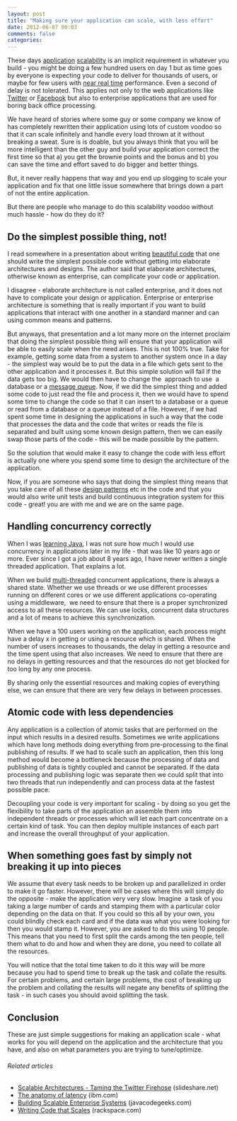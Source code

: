 ```yaml
---
layout: post
title: "Making sure your application can scale, with less effort"
date: 2012-06-07 00:03
comments: false
categories:
---
```


These days <a  title="Application software" href="http://en.wikipedia.org/wiki/Application_software" rel="wikipedia" target="_blank">application</a> <a  title="Scalability" href="http://en.wikipedia.org/wiki/Scalability" rel="wikipedia" target="_blank">scalability</a> is an implicit requirement in whatever you build - you might be doing a few hundred users on day 1 but as time goes by everyone is expecting your code to deliver for thousands of users, or maybe for few users with <a  title="Near real-time" href="http://en.wikipedia.org/wiki/Near_real-time" rel="wikipedia" target="_blank">near real time</a> performance. Even a second of delay is not tolerated. This applies not only to the web applications like <a  title="Twitter" href="http://twitter.com" rel="homepage" target="_blank">Twitter</a> or <a  title="Facebook" href="http://facebook.com" rel="homepage" target="_blank">Facebook</a> but also to enterprise applications that are used for boring back office processing.

We have heard of stories where some guy or some company we know of has completely rewritten their application using lots of custom voodoo so that it can scale infinitely and handle every load thrown at it without breaking a sweat. Sure is is doable, but you always think that you will be more intelligent than the other guy and build your application correct the first time so that a) you get the brownie points and the bonus and b) you can save the time and effort saved to do bigger and better things.

But, it never really happens that way and you end up slogging to scale your application and fix that one little issue somewhere that brings down a part of not the entire application.

But there are people who manage to do this scalability voodoo without much hassle - how do they do it?


<h2>Do the simplest possible thing, not!</h2>
I read somewhere in a presentation about writing <a  title="Beautiful Code" href="http://oreilly.com/catalog/9780596510046/" rel="homepage" target="_blank">beautiful code</a> that one should write the simplest possible code without getting into elaborate architectures and designs. The author said that elaborate architectures, otherwise known as enterprise, can complicate your code or application.

I disagree - elaborate architecture is not called enterprise, and it does not have to complicate your design or application. Enterprise or enterprise architecture is something that is really important if you want to build applications that interact with one another in a standard manner and can using common means and patterns.

But anyways, that presentation and a lot many more on the internet proclaim that doing the simplest possible thing will ensure that your application will be able to easily scale when the need arises. This is not 100% true. Take for example, getting some data from a system to another system once in a day - the simplest way would be to put the data in a file which gets sent to the other application and it processes it. But this simple solution will fail if the data gets too big. We would then have to change the  approach to use  a database or a <a  title="Message queue" href="http://en.wikipedia.org/wiki/Message_queue" rel="wikipedia" target="_blank">message queue</a>. Now, if we did the simplest thing and added some code to just read the file and process it, then we would have to spend some time to change the code so that it can insert to a database or a queue or read from a database or a queue instead of a file. However, if we had spent some time in designing the applications in such a way that the code that processes the data and the code that writes or reads the file is separated and built using some known design pattern, then we can easily swap those parts of the code - this will be made possible by the pattern.

So the solution that would make it easy to change the code with less effort is actually one where you spend some time to design the architecture of the application.

Now, if you are someone who says that doing the simplest thing means that you take care of all these <a  title="Design pattern (computer science)" href="http://en.wikipedia.org/wiki/Design_pattern_%28computer_science%29" rel="wikipedia" target="_blank">design patterns</a> etc in the code and that you would also write unit tests and build continuous integration system for this code - great! you are with me and we are on the same page.
<h2>Handling concurrency correctly</h2>
When I was <a  title="Learning Java" href="http://www.amazon.com/Learning-Java-Patrick-Niemeyer/dp/0596008732%3FSubscriptionId%3D0G81C5DAZ03ZR9WH9X82%26tag%3Dzemanta-20%26linkCode%3Dxm2%26camp%3D2025%26creative%3D165953%26creativeASIN%3D0596008732" rel="amazon" target="_blank">learning Java</a>, I was not sure how much I would use concurrency in applications later in my life - that was like 10 years ago or more. Ever since I got a job about 8 years ago, I have never written a single threaded application. That explains a lot.

When we build <a  title="Thread (computer science)" href="http://en.wikipedia.org/wiki/Thread_%28computer_science%29" rel="wikipedia" target="_blank">multi-threaded</a> concurrent applications, there is always a shared state. Whether we use threads or we use different processes running on different cores or we use different applications co-operating using a middleware,  we need to ensure that there is a proper synchronized access to all these resources. We can use locks, concurrent data structures and a lot of means to achieve this synchronization.

When we have a 100 users working on the application, each process might have a delay x in getting or using a resource which is shared. When the number of users increases to thousands, the delay in getting a resource and the time spent using that also increases. We need to ensure that there are no delays in getting resources and that the resources do not get blocked for too long by any one process.

By sharing only the essential resources and making copies of everything else, we can ensure that there are very few delays in between processes.
<h2>Atomic code with less dependencies</h2>
Any application is a collection of atomic tasks that are performed on the input which results in a desired results. Sometimes we write applications which have long methods doing everything from pre-processing to the final publishing of results. If we had to scale such an application, then this long method would become a bottleneck because the processing of data and publishing of data is tightly coupled and cannot be separated. If the data processing and publishing logic was separate then we could split that into two threads that run independently and can process data at the fastest possible pace.

Decoupling your code is very important for scaling - by doing so you get the flexibility to take parts of the application an assemble them into independent threads or processes which will let each part concentrate on a certain kind of task. You can then deploy multiple instances of each part and increase the overall throughput of your application.
<h2>When something goes fast by simply not breaking it up into pieces</h2>
We assume that every task needs to be broken up and parallelized in order to make it go faster. However, there will be cases where this will simply do the opposite - make the application very very slow. Imagine  a task of you taking a large number of cards and stamping them with a particular color depending on the data on that. If you could so this all by your own, you could blindly check each card and if the data was what you were looking for then you would stamp it. However, you are asked to do this using 10 people. This means that you need to first split the cards among the ten people, tell them what to do and how and when they are done, you need to collate all the resources.

You will notice that the total time taken to do it this way will be more because you had to spend time to break up the task and collate the results. For certain problems, and certain large problems, the cost of breaking up the problem and collating the results will negate any benefits of splitting the task - in such cases you should avoid splitting the task.
<h2>Conclusion</h2>
These are just simple suggestions for making an application scale - what works for you will depend on the application and the architecture that you have, and also on what parameters you are trying to tune/optimize.
<h6 class="zemanta-related-title" style="font-size:1em;">Related articles</h6>
<ul class="zemanta-article-ul">
	<li class="zemanta-article-ul-li"><a href="http://www.slideshare.net/quipo/scalable-architectures-taming-the-twitter-firehose" target="_blank">Scalable Architectures - Taming the Twitter Firehose</a> (slideshare.net)</li>
	<li class="zemanta-article-ul-li"><a href="https://www.ibm.com/developerworks/mydeveloperworks/blogs/theTechTrek/entry/the_anatomy_of_latency5" target="_blank">The anatomy of latency</a> (ibm.com)</li>
	<li class="zemanta-article-ul-li"><a href="http://www.javacodegeeks.com/2012/03/building-scalable-enterprise-systems.html" target="_blank">Building Scalable Enterprise Systems</a> (javacodegeeks.com)</li>
	<li class="zemanta-article-ul-li"><a href="http://www.rackspace.com/cloud/blog/2009/11/18/writing-code-that-scales/" target="_blank">Writing Code that Scales</a> (rackspace.com)</li>
</ul>